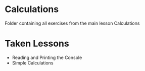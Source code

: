 # Calculations
Folder containing all exercises from the main lesson Calculations
# Taken Lessons
 - Reading and Printing the Console
 - Simple Calculations
